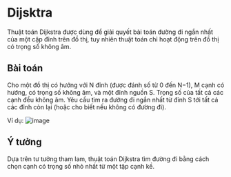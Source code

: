 # Dijsktra
Thuật toán Dijkstra được dùng để giải quyết bài toán đường đi ngắn nhất của một cặp đỉnh trên đồ thị, tuy nhiên thuật toán chỉ hoạt động trên đồ thị có trọng số không âm.

## Bài toán 
Cho một đồ thị có hướng với N đỉnh (được đánh số từ 0 đến N−1), M cạnh có hướng, có trọng số không âm, và một đỉnh nguồn S. Trọng số của tất cả các cạnh đều không âm. 
Yêu cầu tìm ra đường đi ngắn nhất từ đỉnh S tới tất cả các đỉnh còn lại (hoặc cho biết nếu không có đường đi).

Ví dụ:
![image](https://github.com/HieuHuyNguyenzz/CompetitiveProgramming/assets/135397654/3ea7291b-04af-4ffb-ba0c-526adc2eaace)

## Ý tưởng
Dựa trên tư tưởng tham lam, thuật toán Dijkstra tìm đường đi bằng cách chọn cạnh có trọng số nhỏ nhất từ một tập cạnh kề.
